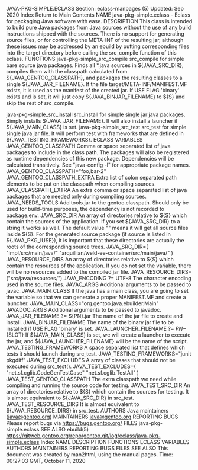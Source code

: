 JAVA-PKG-SIMPLE.ECLASS
Section: eclass-manpages (5)
Updated: Sep 2020
Index Return to Main Contents
NAME
java-pkg-simple.eclass - Eclass for packaging Java software with ease.
DESCRIPTION
This class is intended to build pure Java packages from Java sources without the use of any build instructions shipped with the sources. There is no support for generating source files, or for controlling the META-INF of the resulting jar, although these issues may be addressed by an ebuild by putting corresponding files into the target directory before calling the src_compile function of this eclass.
FUNCTIONS
java-pkg-simple_src_compile
src_compile for simple bare source java packages. Finds all *.java sources in ${JAVA_SRC_DIR}, compiles them with the classpath calculated from ${JAVA_GENTOO_CLASSPATH}, and packages the resulting classes to a single ${JAVA_JAR_FILENAME}. If the file target/META-INF/MANIFEST.MF exists, it is used as the manifest of the created jar.
If USE FLAG 'binary' exists and is set, it will just copy ${JAVA_BINJAR_FILENAME} to ${S} and skip the rest of src_compile.

java-pkg-simple_src_install
src_install for simple single jar java packages. Simply installs ${JAVA_JAR_FILENAME}. It will also install a launcher if ${JAVA_MAIN_CLASS} is set.
java-pkg-simple_src_test
src_test for simple single java jar file. It will perform test with frameworks that are defined in ${JAVA_TESTING_FRAMEWORKS}.
ECLASS VARIABLES
JAVA_GENTOO_CLASSPATH
Comma or space separated list of java packages to include in the class path. The packages will also be registered as runtime dependencies of this new package. Dependencies will be calculated transitively. See "java-config -l" for appropriate package names.
JAVA_GENTOO_CLASSPATH="foo,bar-2"
JAVA_GENTOO_CLASSPATH_EXTRA
Extra list of colon separated path elements to be put on the classpath when compiling sources.
JAVA_CLASSPATH_EXTRA
An extra comma or space separated list of java packages that are needed only during compiling sources.
JAVA_NEEDS_TOOLS
Add tools.jar to the gentoo.classpath. Should only be used for build-time purposes, the dependency is not recorded to package.env.
JAVA_SRC_DIR
An array of directories relative to ${S} which contain the sources of the application. If you set ${JAVA_SRC_DIR} to a string it works as well. The default value "" means it will get all source files inside ${S}. For the generated source package (if source is listed in ${JAVA_PKG_IUSE}), it is important that these directories are actually the roots of the corresponding source trees.
JAVA_SRC_DIR=( "impl/src/main/java/"
        "arquillian/weld-ee-container/src/main/java/"
)
JAVA_RESOURCE_DIRS
An array of directories relative to ${S} which contain the resources of the application. If you do not set the variable, there will be no resources added to the compiled jar file.
JAVA_RESOURCE_DIRS=("src/java/resources/")
JAVA_ENCODING ?= UTF-8
The character encoding used in the source files.
JAVAC_ARGS
Additional arguments to be passed to javac.
JAVA_MAIN_CLASS
If the java has a main class, you are going to set the variable so that we can generate a proper MANIFEST.MF and create a launcher.
JAVA_MAIN_CLASS="org.gentoo.java.ebuilder.Main"
JAVADOC_ARGS
Additional arguments to be passed to javadoc.
JAVA_JAR_FILENAME ?= ${PN}.jar
The name of the jar file to create and install.
JAVA_BINJAR_FILENAME
The name of the binary jar file to be installed if USE FLAG 'binary' is set.
JAVA_LAUNCHER_FILENAME ?= ${PN}-${SLOT}
If ${JAVA_MAIN_CLASS} is set, we will create a launcher to execute the jar, and ${JAVA_LAUNCHER_FILENAME} will be the name of the script.
JAVA_TESTING_FRAMEWORKS
A space separated list that defines which tests it should launch during src_test.
JAVA_TESTING_FRAMEWORKS="junit pkgdiff"
JAVA_TEST_EXCLUDES
A array of classes that should not be executed during src_test().
JAVA_TEST_EXCLUDES=( "net.sf.cglib.CodeGenTestCase" "net.sf.cglib.TestAll" )
JAVA_TEST_GENTOO_CLASSPATH
The extra classpath we need while compiling and running the source code for testing.
JAVA_TEST_SRC_DIR
An array of directories relative to ${S} which contain the sources for testing. It is almost equivalent to ${JAVA_SRC_DIR} in src_test.
JAVA_TEST_RESOURCE_DIRS
It is almost equivalent to ${JAVA_RESOURCE_DIRS} in src_test.
AUTHORS
Java maintainers (java@gentoo.org)
MAINTAINERS
java@gentoo.org
REPORTING BUGS
Please report bugs via https://bugs.gentoo.org/
FILES
java-pkg-simple.eclass
SEE ALSO
ebuild(5)
https://gitweb.gentoo.org/repo/gentoo.git/log/eclass/java-pkg-simple.eclass
Index
NAME
DESCRIPTION
FUNCTIONS
ECLASS VARIABLES
AUTHORS
MAINTAINERS
REPORTING BUGS
FILES
SEE ALSO
This document was created by man2html, using the manual pages.
Time: 00:27:03 GMT, October 11, 2020